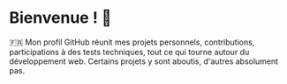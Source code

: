 # Bienvenue ! 👋

🇫🇷 Mon profil GitHub réunit mes projets personnels, contributions, participations à des tests techniques, tout ce qui tourne autour du développement web. Certains projets y sont aboutis, d'autres absolument pas.
